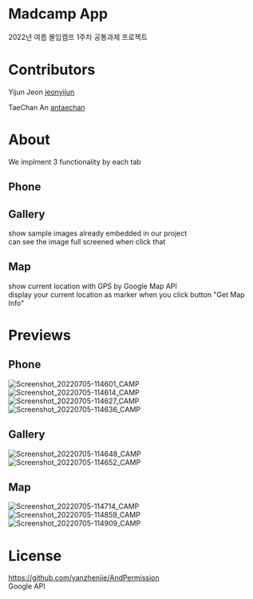# Madcamp App
2022년 여름 몰입캠프 1주차 공통과제 프로젝트

# Contributors
Yijun Jeon
[jeonyijun][jeonyijun link]

[jeonyijun link]: https://github.com/Yijun-Jeon

TaeChan An
[antaechan][antaechan link]

[antaechan link]: https://github.com/antaechan


# About
We implment 3 functionality by each tab
## Phone

## Gallery
show sample images already embedded in our project  
can see the image full screened when click that

## Map
show current location with GPS by Google Map API  
display your current location as marker when you click button "Get Map Info"  

# Previews
## Phone
![Screenshot_20220705-114601_CAMP](https://user-images.githubusercontent.com/88418985/177241112-b04aa553-0bbb-4e1b-91e8-49478539c05b.jpg)
![Screenshot_20220705-114614_CAMP](https://user-images.githubusercontent.com/88418985/177241130-5f76326e-eedc-4326-8770-6f7976092b4a.jpg)
![Screenshot_20220705-114627_CAMP](https://user-images.githubusercontent.com/88418985/177241141-d3b5ff76-e99f-4b80-bbfb-134830f851fa.jpg)
![Screenshot_20220705-114636_CAMP](https://user-images.githubusercontent.com/88418985/177241145-8ace2491-f993-45d3-8bee-0109c84bec68.jpg)

## Gallery
![Screenshot_20220705-114648_CAMP](https://user-images.githubusercontent.com/88418985/177241155-5a56d1a6-fe77-4708-b360-a78f15a8977f.jpg)
![Screenshot_20220705-114652_CAMP](https://user-images.githubusercontent.com/88418985/177241161-fa637f1a-4bc0-43b5-8c2e-d080c6324fcf.jpg)

## Map
![Screenshot_20220705-114714_CAMP](https://user-images.githubusercontent.com/88418985/177241170-fe073996-8dcc-4939-b157-9eb6bfc7a583.jpg)
![Screenshot_20220705-114859_CAMP](https://user-images.githubusercontent.com/88418985/177241171-6a5fa364-e95f-4169-b831-424ef7aa8fe1.jpg)
![Screenshot_20220705-114909_CAMP](https://user-images.githubusercontent.com/88418985/177241175-b09f4711-5a7d-4e09-9eb6-1b261afff2cd.jpg)

# License
https://github.com/yanzhenjie/AndPermission  
Google API

